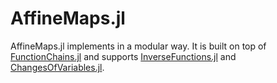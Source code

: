 # AffineMaps.jl

AffineMaps.jl implements in a modular way. It is built on top of [FunctionChains.jl](https://github.com/oschulz/FunctionChains.jl) and supports [InverseFunctions.jl](https://github.com/JuliaMath/InverseFunctions.jl) and [ChangesOfVariables.jl](https://github.com/JuliaMath/ChangesOfVariables.jl).
